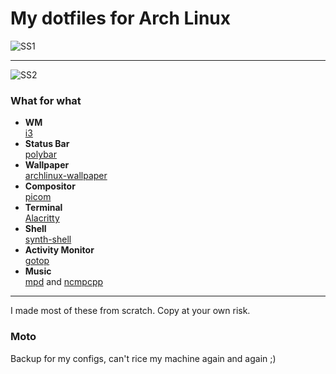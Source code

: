 # My dotfiles for Arch Linux
![SS1](https://user-images.githubusercontent.com/38693805/234010446-4dedbe4e-9ad6-4054-adca-279ec87f90d8.png)

<hr>

![SS2](https://user-images.githubusercontent.com/38693805/234010569-cec301d5-f443-464a-9729-abba18750e77.png)

### What for what


- **WM** \
 [i3](https://github.com/i3/i3)
 - **Status Bar** \
  [polybar](https://github.com/polybar/polybar)
 - **Wallpaper** \
 [archlinux-wallpaper](https://archlinux.org/packages/community/any/archlinux-wallpaper)
-   **Compositor** \
[picom](https://github.com/yshui/picom)
- **Terminal** \
[Alacritty](https://github.com/alacritty/alacritty)
- **Shell** \
[synth-shell](https://github.com/andresgongora/synth-shell)
- **Activity Monitor** \
[gotop](https://github.com/cjbassi/gotop)
- **Music** \
[mpd](https://github.com/MusicPlayerDaemon/MPD) and [ncmpcpp](https://github.com/ncmpcpp/ncmpcpp)

<hr>
I made most of these from scratch. Copy at your own risk.

### Moto
Backup for my configs, can't rice my machine again and again ;)
